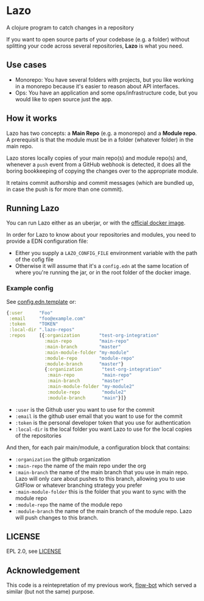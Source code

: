 # Lazo

A clojure program to catch changes in a repository 

If you want to open source parts of your codebase (e.g. a folder) without splitting your code across several repositories, **Lazo** is what you need.


## Use cases

- Monorepo: You have several folders with projects, but you like working in a monorepo because it's easier to reason about API interfaces.
- Ops: You have an application and some ops/infrastructure code, but you would like to open source just the app.

## How it works

Lazo has two concepts: a **Main Repo** (e.g. a monorepo) and a **Module repo**.  A prerequisit is that the module must be in a folder (whatever folder) in the main repo.

Lazo stores locally copies of your main repo(s) and module repo(s) and, whenever a `push` event from a GitHub webhook is detected, it does all the boring bookkeeping of copying the changes over to the appropriate module.

It retains commit authorship and commit messages (which are bundled up, in case the push is for more than one commit).

## Running Lazo

You can run Lazo either as an uberjar, or with the [official docker image](https://hub.docker.com/repository/docker/nextjournal/lazo).

In order for Lazo to know about your repositories and modules, you need to provide a EDN configuration file:

- Either you supply a `LAZO_CONFIG_FILE` environment variable with the path of the cofig file
- Otherwise it will assume that it's a `config.edn` at the same location of where you're running the jar, or in the root folder of the docker image.

### Example config

See [config.edn.template](config.edn.template) or:

```clojure
{:user      "Foo"
 :email     "foo@example.com"
 :token     "TOKEN"
 :local-dir ".lazo-repos"
 :repos     [{:organization       "test-org-integration"
              :main-repo          "main-repo"
              :main-branch        "master"
              :main-module-folder "my-module"
              :module-repo        "module-repo"
              :module-branch      "master"}
              {:organization       "test-org-integration"
               :main-repo          "main-repo"
               :main-branch        "master"
               :main-module-folder "my-module2"
               :module-repo        "module2"
               :module-branch      "main"}]}
```

- `:user` is the Github user you want to use for the commit
- `:email` is the github user email that you want to use for the commit
- `:token` is the personal developer token that you use for authentication
- `:local-dir` is the local folder you want Lazo to use for the local copies of the repositories

And then, for each pair main/module, a configuration block that contains:
- `:organization` the github organization
- `:main-repo` the name of the main repo under the org
- `:main-branch` the name of the main branch that you use in main repo. Lazo will only care about pushes to this branch, allowing you to use GitFlow or whatever branching strategy you prefer
- `:main-module-folder` this is the folder that you want to sync with the module repo
- `:module-repo` the name of the module repo
- `:module-branch` the name of the main branch of the module repo. Lazo will push changes to this branch.

## LICENSE

EPL 2.0, see [LICENSE](LICENSE.md)

## Acknowledgement

This code is a reintepretation of my previous work, [flow-bot](https://github.com/WorksHub/flow-bot) which served a similar (but not the same) purpose.

